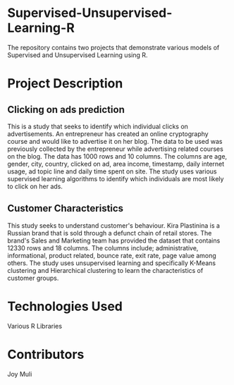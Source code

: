 # Supervised-Unsupervised-Learning-R
The repository contains two projects that demonstrate various models of Supervised and Unsupervised Learning using R.

# Project Description
## Clicking on ads prediction
This is a study that seeks to identify which individual clicks on advertisements. An entrepreneur has created an online cryptography course and would like to advertise it on her blog. The data to be used was previously collected by the entrepreneur while advertising related courses on the blog. The data has 1000 rows and 10 columns. The columns are age, gender, city, country, clicked on ad, area income, timestamp, daily internet usage, ad topic line and daily time spent on site. The study uses various supervised learning algorithms to identify which individuals are most likely to click on her ads. 

## Customer Characteristics
This study seeks to understand customer's behaviour. Kira Plastinina is a Russian brand that is sold through a defunct chain of retail stores. The brand's Sales and Marketing team has provided the dataset that contains 12330 rows and  18  columns. The columns include; administrative, informational, product related, bounce rate, exit rate, page value among others. The study uses unsupervised learning and specifically K-Means clustering and Hierarchical clustering to learn the characteristics of customer groups. 

# Technologies Used
Various R Libraries

# Contributors
Joy Muli
